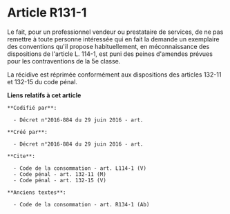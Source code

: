 # Article R131-1

Le fait, pour un professionnel vendeur ou prestataire de services, de ne pas remettre à toute personne intéressée qui en fait
la demande un exemplaire des conventions qu'il propose habituellement, en méconnaissance des dispositions de l'article L.
114-1, est puni des peines d'amendes prévues pour les contraventions de la 5e classe. 

La récidive est réprimée conformément aux dispositions des articles 132-11 et 132-15 du code pénal.

**Liens relatifs à cet article**

	**Codifié par**:

	  - Décret n°2016-884 du 29 juin 2016 - art.

	**Créé par**:

	  - Décret n°2016-884 du 29 juin 2016 - art.

	**Cite**:

	  - Code de la consommation - art. L114-1 (V)
	  - Code pénal - art. 132-11 (M)
	  - Code pénal - art. 132-15 (V)

	**Anciens textes**:

	  - Code de la consommation - art. R134-1 (Ab)
